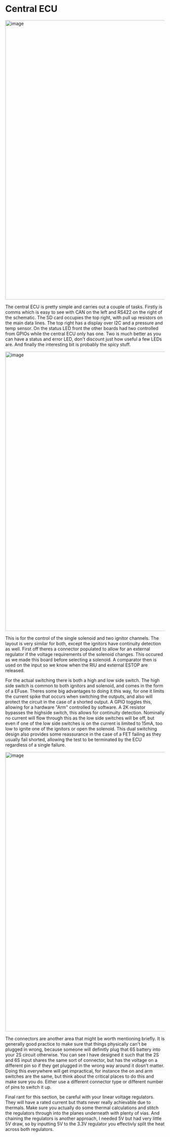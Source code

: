 # Central ECU

<img width="882" alt="image" src="https://github.com/user-attachments/assets/86e384f3-1a66-4b6a-aac1-fbbb014cdd8d" />

The central ECU is pretty simple and carries out a couple of tasks. Firstly is comms which is easy to see with CAN on the left and RS422 on the right
of the schematic. The SD card occupies the top right, with pull up resistors on the main data lines. The top right has a display over I2C and a
pressure and temp sensor. On the status LED front the other boards had two controlled from GPIOs while the central ECU only has one. Two is much
better as you can have a status and error LED, don't discount just how useful a few LEDs are. And finally the interesting bit is probably the spicy stuff.

<img width="882" alt="image" src="https://github.com/user-attachments/assets/4dd37550-c5a0-44e8-8218-9285e8c88f6f" />

This is for the control of the single solenoid and two ignitor channels. The layout is very similar for both, except the ignitors have continuity detection
as well. First off theres a connector populated to allow for an external regulator if the voltage requirements of the solenoid changes. This occured as we
made this board before selecting a solenoid. A comparator then is used on the input so we know when the RIU and external ESTOP are released.

For the actual switching there is both a high and low side switch. The high side switch is common to both ignitors and solenoid, and comes in the form of a
EFuse. Theres some big advantages to doing it this way, for one it limits the current spike that occurs when switching the outputs, and also will protect the
circuit in the case of a shorted output. A GPIO toggles this, allowing for a hardware "Arm" controlled by software. A 2K resistor bypasses the highside switch,
this allows for continuity detection. Nominally no current will flow through this as the low side switches will be off, but even if one of the low side switches
is on the current is limited to 15mA, too low to ignite one of the ignitors or open the solenoid. This dual switching design also provides some reassurance in
the case of a FET failing as they usually fail shorted, allowing the test to be terminated by the ECU regardless of a single failure.

<img width="882" alt="image" src="https://github.com/user-attachments/assets/7685a6f7-b061-4d6f-9e06-47a1be366fea" />

The connectors are another area that might be worth mentioning briefly. It is generally good practice to make sure that things physically can't be plugged in
wrong, because someone will definitly plug that 6S battery into your 2S circuit otherwise. You can see I have designed it such that the 2S and 6S input shares
the same sort of connector, but has the voltage on a different pin so if they get plugged in the wrong way around it dosn't matter. Doing this everywhere will
get impractical, for instance the on and arm switches are the same, but think about the critical places to do this and make sure you do. Either use a different
connector type or different number of pins to switch it up.

Final rant for this section, be careful with your linear voltage regulators. They will have a rated current but thats never really achievable due to thermals.
Make sure you actually do some thermal calculations and stitch the regulators through into the planes underneath with plenty of vias. And chaining the regulators
is another approach, I needed 5V but had very little 5V draw, so by inputting 5V to the 3.3V regulator you effectivly split the heat across both regulators.